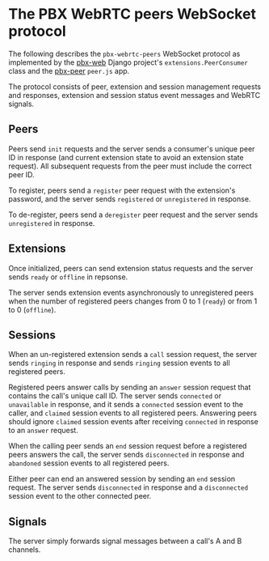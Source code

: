 # The PBX WebRTC peers WebSocket protocol

The following
describes the `pbx-webrtc-peers` WebSocket protocol
as implemented by the
[pbx-web](https://github.com/tessercat/pbx-web)
Django project's `extensions.PeerConsumer` class
and the
[pbx-peer](https://github.com/tessercat/pbx-peer)
`peer.js` app.

The protocol consists of
peer, extension and session management requests and responses,
extension and session status event messages
and WebRTC signals.

## Peers

Peers send `init` requests
and the server sends a consumer's
unique peer ID in response
(and current extension state
to avoid an extension state request).
All subsequent requests from the peer
must include the correct peer ID.

To register,
peers send a `register` peer request
with the extension's password,
and the server sends
`registered` or `unregistered` in response.

To de-register,
peers send a `deregister` peer request
and the server sends
`unregistered` in response.

## Extensions

Once initialized,
peers can send extension status requests
and the server sends `ready` or `offline`
in repsonse.

The server sends extension events
asynchronously to unregistered peers
when the number of registered peers
changes from 0 to 1 (`ready`)
or from 1 to 0 (`offline`).

## Sessions

When an un-registered extension
sends a `call` session request,
the server sends `ringing` in response
and sends `ringing` session events
to all registered peers.

Registered peers answer calls
by sending an `answer` session request
that contains the call's unique call ID.
The server sends `connected` or `unavailable` in response,
and it sends a `connected` session event to the caller,
and `claimed` session events to all registered peers.
Answering peers should ignore `claimed` session events
after receiving `connected` in response
to an `answer` request.

When the calling peer
sends an `end` session request
before a registered peers
answers the call,
the server sends `disconnected` in response
and `abandoned` session events
to all registered peers.

Either peer can end an answered session
by sending an `end` session request.
The server sends `disconnected` in response
and a `disconnected` session event
to the other connected peer.

## Signals

The server simply forwards signal messages
between a call's A and B channels.
